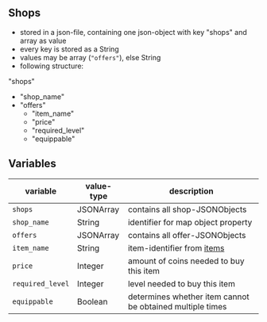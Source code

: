 ## Shops
- stored in a json-file, containing one json-object with key "shops" and array as value
- every key is stored as a String
- values may be array (`"offers"`), else String
- following structure:

"shops"
  * "shop_name"
  * "offers"
    * "item_name"
    * "price"
    * "required_level"
    * "equippable"

## Variables

| variable         | value-type | description                                               |
| ---------------- | ---------- | --------------------------------------------------------- |
| `shops`          | JSONArray  | contains all shop-JSONObjects                             |
| `shop_name`      | String     | identifier for map object property                        |
| `offers`         | JSONArray  | contains all offer-JSONObjects                            |
| `item_name`      | String     | item-identifier from [items](item_conventions.md)     |
| `price`          | Integer    | amount of coins needed to buy this item                   |
| `required_level` | Integer    | level needed to buy this item                             |
| `equippable`     | Boolean    | determines whether item cannot be obtained multiple times |
